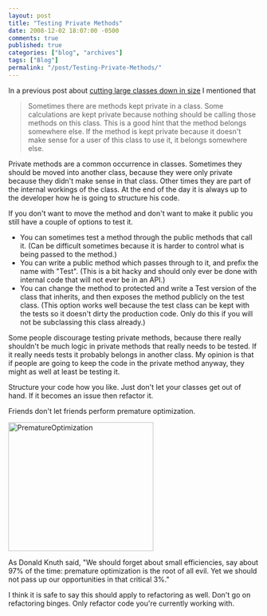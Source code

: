 ```yaml
---
layout: post
title: "Testing Private Methods"
date: 2008-12-02 18:07:00 -0500
comments: true
published: true
categories: ["blog", "archives"]
tags: ["Blog"]
permalink: "/post/Testing-Private-Methods/"
---
```

<!-- more -->

<p>In a previous post about <a href="/post/2008/11/25/Keeping-Large-Classes-in-Line.aspx" target="_blank">cutting large classes down in size</a> I mentioned that</p>
<blockquote>
<p>Sometimes there are methods kept private in a class. Some calculations are kept private because nothing should be calling those methods on this class. This is a good hint that the method belongs somewhere else. If the method is kept private because it doesn't make sense for a user of this class to use it, it belongs somewhere else.</p>
</blockquote>
<p>Private methods are a common occurrence in classes. Sometimes they should be moved into another class, because they were only private because they didn't make sense in that class. Other times they are part of the internal workings of the class. At the end of the day it is always up to the developer how he is going to structure his code.</p>
<p>If you don't want to move the method and don't want to make it public you still have a couple of options to test it.</p>
<ul>
<li>You can sometimes test a method through the public methods that call it. (Can be difficult sometimes because it is harder to control what is being passed to the method.)</li>
<li>You can write a public method which passes through to it, and prefix the name with "Test". (This is a bit hacky and should only ever be done with internal code that will not ever be in an API.)</li>
<li>You can change the method to protected and write a Test version of the class that inherits, and then exposes the method publicly on the test class. (This option works well because the test class can be kept with the tests so it doesn't dirty the production code. Only do this if you will not be subclassing this class already.)</li>
</ul>
<p>Some people discourage testing private methods, because there really shouldn't be much logic in private methods that really needs to be tested. If it really needs tests it probably belongs in another class. My opinion is that if people are going to keep the code in the private method anyway, they might as well at least be testing it.</p>
<p>Structure your code how you like. Just don't let your classes get out of hand. If it becomes an issue then refactor it.</p>
<p>Friends don't let friends perform premature optimization.</p>
<p><img style="border-right: 0px; border-top: 0px; border-left: 0px; border-bottom: 0px" src="http://brendan.enrick.com/files/media/image/WindowsLiveWriter/TestingPrivateMethods_FA89/PrematureOptimization_3.jpg" border="0" alt="PrematureOptimization" width="291" height="258" /></p>
<p>As Donald Knuth said, "We should forget about small efficiencies, say about 97% of the time: premature optimization is the root of all evil. Yet we should not pass up our opportunities in that critical 3%."</p>
<p>I think it is safe to say this should apply to refactoring as well. Don't go on refactoring binges. Only refactor code you're currently working with.</p>
